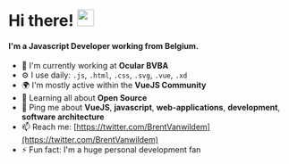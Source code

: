 # Hi there! <img src="https://raw.githubusercontent.com/MartinHeinz/MartinHeinz/master/wave.gif" width="30px">


#### I'm a Javascript Developer working from Belgium.

- 🏢 I'm currently working at **Ocular BVBA**
- ⚙️ I use daily: `.js`, `.html`, `.css`, `.svg`, `.vue`, `.xd`
- 🌍 I'm mostly active within the **VueJS Community**
- 🌱 Learning all about **Open Source**
- 💬 Ping me about **VueJS**, **javascript**, **web-applications**, **development**, **software architecture**
- 📫 Reach me: [https://twitter.com/BrentVanwildem](https://twitter.com/BrentVanwildem)
- ⚡️ Fun fact: I'm a huge personal development fan

